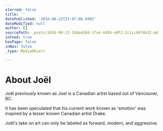 ```yaml
---
starred: false
title: ''
datePublished: '2016-08-22T23:07:06.699Z'
dateModified: null
author: []
sourcePath: _posts/2016-08-22-1b8a438d-17a4-4459-a9f2-2c1cc0974b32.md
inFeed: true
hasPage: false
inNav: false
_type: MediaObject

---
```

# About Joël

Joël previously known as Joel is a Canadian artist based out of Vancouver, BC. 

It has been speculated that his current work known as 'emotion' was inspired by a lesser known Canadian artist Drake. 

Joël's take on art can only be labeled as forward, modern, and aggressive.